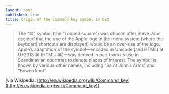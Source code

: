 ```yaml
---
layout: post
published: true
title: Origin of the command key symbol in OSX
---
```

> The “⌘” symbol (the “Looped square”) was chosen after Steve Jobs decided that the use of the Apple logo in the menu system (where the keyboard shortcuts are displayed) would be an over-use of the logo. Apple’s adaptation of the symbol—encoded in Unicode (and HTML) at U+2318 ⌘ (HTML: ⌘)—was derived in part from its use in Scandinavian countries to denote places of interest. The symbol is known by various other names, including “Saint John’s Arms” and “Bowen knot”.

[via Wikipedia. [http://en.wikipedia.org/wiki/Command_key](http://en.wikipedia.org/wiki/Command_key)]
